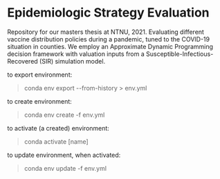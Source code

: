 # Epidemiologic Strategy Evaluation

Repository for our masters thesis at NTNU, 2021. Evaluating different vaccine distribution policies during a pandemic, tuned to the COVID-19 situation in counties. We employ an Approximate Dynamic Programming decision framework with valuation inputs from a Susceptible-Infectious-Recovered (SIR) simulation model.

to export environment:
> conda env export --from-history > env.yml

to create environment:
> conda env create -f env.yml

to activate (a created) environment:
> conda activate [name]

to update environment, when activated:
>conda env update -f env.yml
